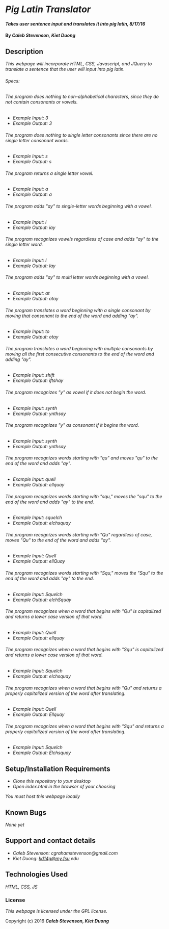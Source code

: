 # _Pig Latin Translator_

#### _Takes user sentence input and translates it into pig latin, 8/17/16_

#### By _**Caleb Stevenson, Kiet Duong**_

## Description

_This webpage will incorporate HTML, CSS, Javascript, and JQuery to translate a sentence that the user will input into pig latin._

###### Specs:

###### The program does nothing to non-alphabetical characters, since they do not contain consonants or vowels.
* _Example Input: 3_
* _Example Output: 3_

###### The program does nothing to single letter consonants since there are no single letter consonant words.
* _Example Input: s_
* _Example Output: s_

###### The program returns a single letter vowel.
* _Example Input: a_
* _Example Output: a_

###### The program adds "ay" to single-letter words beginning with a vowel.
* _Example Input: i_
* _Example Output: iay_

###### The program recognizes vowels regardless of case and adds "ay" to the single letter word.
* _Example Input: I_
* _Example Output: Iay_

###### The program adds "ay" to multi letter words beginning with a vowel.
* _Example Input: at_
* _Example Output: atay_

###### The program translates a word beginning with a single consonant by moving that consonant to the end of the word and adding "ay".
* _Example Input: to_
* _Example Output: otay_

###### The program translates a word beginning with multiple consonants by moving all the first consecutive consonants to the end of the word and adding "ay".
* _Example Input: shift_
* _Example Output: iftshay_

###### The program recognizes "y" as vowel if it does not begin the word.
* _Example Input: synth_
* _Example Output: ynthsay_

###### The program recognizes "y" as consonant if it begins the word.
* _Example Input: synth_
* _Example Output: ynthsay_

###### The program recognizes words starting with "qu" and moves "qu" to the end of the word and adds "ay".
* _Example Input: quell_
* _Example Output: ellquay_

###### The program recognizes words starting with "squ," moves the "squ" to the end of the word and adds "ay" to the end.
* _Example Input: squelch_
* _Example Output: elchsquay_

###### The program recognizes words starting with "Qu" regardless of case, moves "Qu" to the end of the word and adds "ay".
* _Example Input: Quell_
* _Example Output: ellQuay_

###### The program recognizes words starting with "Squ," moves the "Squ" to the end of the word and adds "ay" to the end.
* _Example Input: Squelch_
* _Example Output: elchSquay_

###### The program recognizes when a word that begins with "Qu" is capitalized and returns a lower case version of that word.
* _Example Input: Quell_
* _Example Output: ellquay_

###### The program recognizes when a word that begins with "Squ" is capitalized and returns a lower case version of that word.
* _Example Input: Squelch_
* _Example Output: elchsquay_

###### The program recognizes when a word that begins with "Qu" and returns a properly capitalized version of the word after translating.
* _Example Input: Quell_
* _Example Output: Ellquay_

###### The program recognizes when a word that begins with "Squ" and returns a properly capitalized version of the word after translating.
* _Example Input: Squelch_
* _Example Output: Elchsquay_

## Setup/Installation Requirements

* _Clone this repository to your desktop_
* _Open index.html in the browser of your choosing_

_You must host this webpage locally_

## Known Bugs

_None yet_

## Support and contact details

* _Caleb Stevenson: cgrahamstevenson@gmail.com_
* _Kiet Duong: kd14g@my.fsu.edu_

## Technologies Used

_HTML,
CSS,
JS_

### License

*This webpage is licensed under the GPL license.*

Copyright (c) 2016 **_Caleb Stevenson, Kiet Duong_**
